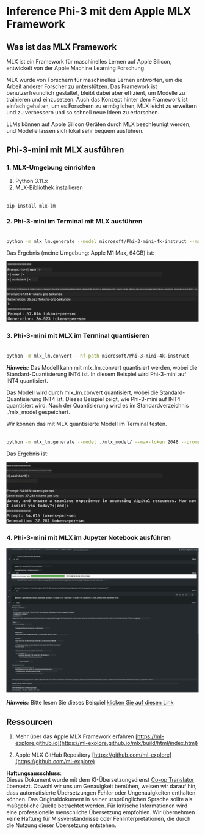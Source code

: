 <!--
CO_OP_TRANSLATOR_METADATA:
{
  "original_hash": "dcb656f3d206fc4968e236deec5d4384",
  "translation_date": "2025-03-27T16:06:02+00:00",
  "source_file": "md\\03.FineTuning\\03.Inference\\MLX_Inference.md",
  "language_code": "de"
}
-->
# **Inference Phi-3 mit dem Apple MLX Framework**

## **Was ist das MLX Framework**

MLX ist ein Framework für maschinelles Lernen auf Apple Silicon, entwickelt von der Apple Machine Learning Forschung.

MLX wurde von Forschern für maschinelles Lernen entworfen, um die Arbeit anderer Forscher zu unterstützen. Das Framework ist benutzerfreundlich gestaltet, bleibt dabei aber effizient, um Modelle zu trainieren und einzusetzen. Auch das Konzept hinter dem Framework ist einfach gehalten, um es Forschern zu ermöglichen, MLX leicht zu erweitern und zu verbessern und so schnell neue Ideen zu erforschen.

LLMs können auf Apple Silicon Geräten durch MLX beschleunigt werden, und Modelle lassen sich lokal sehr bequem ausführen.

## **Phi-3-mini mit MLX ausführen**

### **1. MLX-Umgebung einrichten**

1. Python 3.11.x
2. MLX-Bibliothek installieren

```bash

pip install mlx-lm

```

### **2. Phi-3-mini im Terminal mit MLX ausführen**

```bash

python -m mlx_lm.generate --model microsoft/Phi-3-mini-4k-instruct --max-token 2048 --prompt  "<|user|>\nCan you introduce yourself<|end|>\n<|assistant|>"

```

Das Ergebnis (meine Umgebung: Apple M1 Max, 64GB) ist:

![Terminal](../../../../../translated_images/01.0d0f100b646a4e4c4f1cd36c1a05727cd27f1e696ed642c06cf6e2c9bbf425a4.de.png)

### **3. Phi-3-mini mit MLX im Terminal quantisieren**

```bash

python -m mlx_lm.convert --hf-path microsoft/Phi-3-mini-4k-instruct

```

***Hinweis:*** Das Modell kann mit mlx_lm.convert quantisiert werden, wobei die Standard-Quantisierung INT4 ist. In diesem Beispiel wird Phi-3-mini auf INT4 quantisiert.

Das Modell wird durch mlx_lm.convert quantisiert, wobei die Standard-Quantisierung INT4 ist. Dieses Beispiel zeigt, wie Phi-3-mini auf INT4 quantisiert wird. Nach der Quantisierung wird es im Standardverzeichnis ./mlx_model gespeichert.

Wir können das mit MLX quantisierte Modell im Terminal testen.

```bash

python -m mlx_lm.generate --model ./mlx_model/ --max-token 2048 --prompt  "<|user|>\nCan you introduce yourself<|end|>\n<|assistant|>"

```

Das Ergebnis ist:

![INT4](../../../../../translated_images/02.04e0be1f18a90a58ad47e0c9d9084ac94d0f1a8c02fa707d04dd2dfc7e9117c6.de.png)

### **4. Phi-3-mini mit MLX im Jupyter Notebook ausführen**

![Notebook](../../../../../translated_images/03.0cf0092fe143357656bb5a7bc6427c41d8528d772d38a82d0b2693e2a3eeb16e.de.png)

***Hinweis:*** Bitte lesen Sie dieses Beispiel [klicken Sie auf diesen Link](../../../../../code/03.Inference/MLX/MLX_DEMO.ipynb)

## **Ressourcen**

1. Mehr über das Apple MLX Framework erfahren [https://ml-explore.github.io](https://ml-explore.github.io/mlx/build/html/index.html)

2. Apple MLX GitHub Repository [https://github.com/ml-explore](https://github.com/ml-explore)

**Haftungsausschluss**:  
Dieses Dokument wurde mit dem KI-Übersetzungsdienst [Co-op Translator](https://github.com/Azure/co-op-translator) übersetzt. Obwohl wir uns um Genauigkeit bemühen, weisen wir darauf hin, dass automatisierte Übersetzungen Fehler oder Ungenauigkeiten enthalten können. Das Originaldokument in seiner ursprünglichen Sprache sollte als maßgebliche Quelle betrachtet werden. Für kritische Informationen wird eine professionelle menschliche Übersetzung empfohlen. Wir übernehmen keine Haftung für Missverständnisse oder Fehlinterpretationen, die durch die Nutzung dieser Übersetzung entstehen.